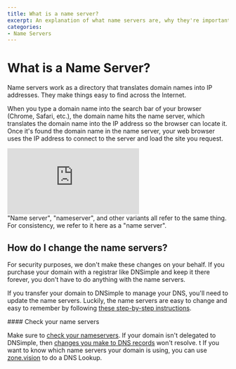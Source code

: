```yaml
---
title: What is a name server?
excerpt: An explanation of what name servers are, why they're important, and how to set them up.
categories:
- Name Servers
---
```


# What is a Name Server?

Name servers work as a directory that translates domain names into IP addresses. They make things easy to find across the Internet.

When you type a domain name into the search bar of your browser (Chrome, Safari, etc.), the domain name hits the name server, which translates the domain name into the IP address so the browser can locate it. Once it's found the domain name in the name server, your web browser uses the IP address to connect to the server and load the site you request.

<div class="mb4 aspect-ratio aspect-ratio--16x9 z-0">
  <iframe src="https://www.youtube.com/embed/2WdF1zT01HY" class="aspect-ratio--object" frameborder="0" allow="accelero    meter; autoplay; clipboard-write; encrypted-media; gyroscope; picture-in-picture" allowfullscreen></iframe>
</div>

<info>
"Name server", "nameserver", and other variants all refer to the same thing. For consistency, we refer to it here as a "name server".
</info>

## How do I change the name servers?

For security purposes, we don't make these changes on your behalf. If you purchase your domain with a registrar like DNSimple and keep it there forever, you don't have to do anything with the name servers.

If you transfer your domain to DNSimple to manage your DNS, you'll need to update the name servers. Luckily, the name servers are easy to change and easy to remember by following [these step-by-step instructions](/articles/delegating-dnsimple-registered/).

<note>
#### Check your name servers

Make sure to [check your nameservers](/articles/pointing-domain-to-dnsimple/). If your domain isn't delegated to DNSimple, then [changes you make to DNS records](/articles/record-editor/) won't resolve.
t
If you want to know which name servers your domain is using, you can use [zone.vision](https://zone.vision/#/) to do a DNS Lookup.
</note>

